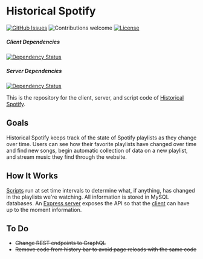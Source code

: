# Historical Spotify

[![GitHub Issues](https://img.shields.io/github/issues/David-Bauman/Historical-Spotify.svg)](https://github.com/David-Bauman/Historical-Spotify/issues)
![Contributions welcome](https://img.shields.io/badge/contributions-welcome-green.svg)
[![License](https://img.shields.io/badge/license-MIT-blue.svg)](https://opensource.org/licenses/MIT)

##### Client Dependencies
[![Dependency Status](https://david-dm.org/david-bauman/historical-spotify.svg?path=client)](https://david-dm.org/david-bauman/historical-spotify?path=client)

##### Server Dependencies
[![Dependency Status](https://david-dm.org/david-bauman/historical-spotify.svg?path=server)](https://david-dm.org/david-bauman/historical-spotify?path=server)

This is the repository for the client, server, and script code of [Historical Spotify](https://bauman.zapto.org/HistoricalPlaylists/).

## Goals

Historical Spotify keeps track of the state of Spotify playlists as they change over time. Users can see how their favorite playlists have changed over time and find new songs, begin automatic collection of data on a new playlist, and stream music they find through the website.

## How It Works

[Scripts](https://github.com/David-Bauman/Historical-Spotify/tree/master/scripts) run at set time intervals to determine what, if anything, has changed in the playlists we're watching. All information is stored in MySQL databases. An [Express server](https://github.com/David-Bauman/Historical-Spotify/tree/master/server) exposes the API so that the [client](https://github.com/David-Bauman/Historical-Spotify/tree/master/client) can have up to the moment information. 

## To Do

- <s>Change REST endpoints to GraphQL</s>
- <s>Remove code from history bar to avoid page reloads with the same code</s>

